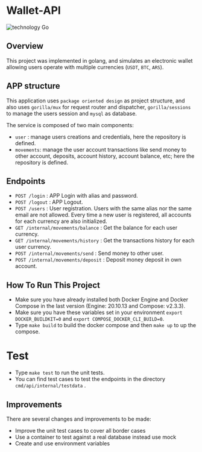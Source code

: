 # Wallet-API

![technology Go](https://img.shields.io/badge/technology-go-blue.svg)

## Overview

This project was implemented in golang, and simulates an electronic wallet allowing users operate with multiple currencies (`USDT`, `BTC`, `ARS`).

## APP structure

This application uses `package oriented design` as project structure, and also uses `gorilla/mux` for request router and dispatcher, `gorilla/sessions` to manage the users session and `mysql` as database.

The service is composed of two main components:

- `user` : manage users creations and credentials, here the repository is defined.
- `movements`: manage the user account transactions like send money to other account, deposits, account history, account balance, etc; here the repository is defined.

## Endpoints

- `POST /login` : APP Login with alias and password.
- `POST /logout` : APP Logout.
- `POST /users` : User registration. Users with the same alias nor the same email are not allowed. Every time a new user is registered, all accounts for each currency are also initialized.
- `GET /internal/movements/balance` : Get the balance for each user currency.
- `GET /internal/movements/history` : Get the transactions history for each user currency.
- `POST /internal/movements/send` : Send money to other user.
- `POST /internal/movements/deposit` : Deposit money deposit in own account.


## How To Run This Project

- Make sure you have already installed both Docker Engine and Docker Compose in the last version (Engine: 20.10.13 and Compose: v2.3.3).
- Make sure you have these variables set in your environment `export DOCKER_BUILDKIT=0` and `export COMPOSE_DOCKER_CLI_BUILD=0`.
- Type `make build` to build the docker compose and then `make up` to up the compose.

# Test

- Type `make test` to run the unit tests.
- You can find test cases to test the endpoints in the directory `cmd/api/internal/testdata` .


## Improvements

There are several changes and improvements to be made:

- Improve the unit test cases to cover all border cases
- Use a container to test against a real database instead use mock
- Create and use environment variables
